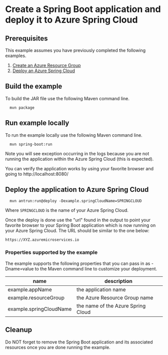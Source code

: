 
# Create a Spring Boot application and deploy it to Azure Spring Cloud

## Prerequisites

This example assumes you have previously completed the following examples.

1. [Create an Azure Resource Group](../resourcegroup-create/README.md)
1. [Deploy an Azure Spring Cloud](../springcloud-create/README.md)

## Build the example

To build the JAR file use the following Maven command line.

````shell
  mvn package
````

## Run example locally

To run the example locally use the following Maven command line.

````shell
  mvn spring-boot:run
````

Note you will see exception occurring in the logs because you are not running the
application within the Azure Spring Cloud (this is expected).

You can verify the application works by using your favorite browser and going
to http://localhost:8080/

## Deploy the application to Azure Spring Cloud

```shell
  mvn antrun:run@deploy -Dexample.springCloudName=SPRINGCLOUD
```

Where ```SPRINGCLOUD``` is the name of your Azure Spring Cloud.

Once the deploy is done use the "url" found in the output to point your favorite
browser to your Spring Boot application which is now running on your Azure Spring
Cloud. The URL should be similar to the one below:

```shell
https://XYZ.azuremicroservices.io
```

### Properties supported by the example

The example supports the following properties that you can pass in as -Dname=value
to the Maven command line to customize your deployment.

| name                   | description                        |
|------------------------|------------------------------------|
| example.appName        | the application name               |
| example.resourceGroup  | the Azure Resource Group name      |
| example.springCloudName| the name of the Azure Spring Cloud |

## Cleanup

Do NOT forget to remove the Spring Boot application and its associated resources
once you are done running the example.
